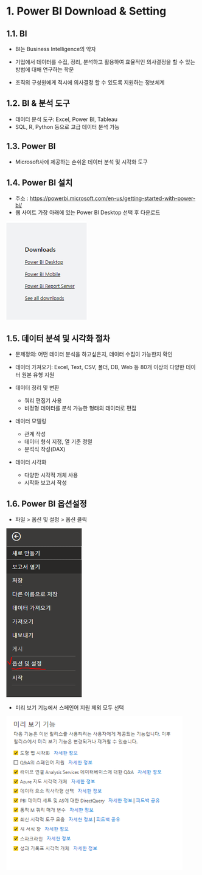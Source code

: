 # 1. Power BI Download & Setting

## 1.1. BI

- BI는 Business Intelligence의 약자
- 기업에서 데이터를 수집, 정리, 분석하고 활용하여 효율적인 의사결정을 할 수 있는 방법에 대해 연구하는 학문

- 조직의 구성원에게 적시에 의사결정 할 수 있도록 지원하는 정보체계

## 1.2. BI & 분석 도구

- 데이터 분석 도구: Excel, Power BI, Tableau
- SQL, R, Python 등으로 고급 데이터 분석 가능

## 1.3. Power BI

- Microsoft사에 제공하는 손쉬운 데이터 분석 및 시각화 도구

## 1.4. Power BI 설치

- 주소 : https://powerbi.microsoft.com/en-us/getting-started-with-power-bi/
- 웹 사이트 가장 아래에 있는 Power BI Desktop 선택 후 다운로드

![image-20220203174757820](image.assets/image-20220203174757820.png)

## 1.5. 데이터 분석 및 시각화 절차

- 문제정의: 어떤 데이터 분석을 하고싶은지, 데이터 수집이 가능한지 확인

- 데이터 가져오기: Excel, Text, CSV, 폴더, DB, Web 등 80개 이상의 다양한 데이터 원본 유형 지원

- 데이터 정리 및 변환

  - 쿼리 편집기 사용
  - 비정형 데이터를 분석 가능한 형태의 데이터로 편집

- 데이터 모델링

  - 관계 작성
  - 데이터 형식 지정, 열 기준 정렬
  - 분석식 작성(DAX)

- 데이터 시각화

  - 다양한 시각적 개체 사용
  - 시작화 보고서 작성

  

## 1.6. Power BI 옵션설정

- 파일 > 옵션 및 설정 > 옵션 클릭

![image-20220203175407399](image.assets/image-20220203175407399.png)

- 미리 보기 기능에서 스페인어 지원 제외 모두 선택

![image-20220203175450523](image.assets/image-20220203175450523.png)
